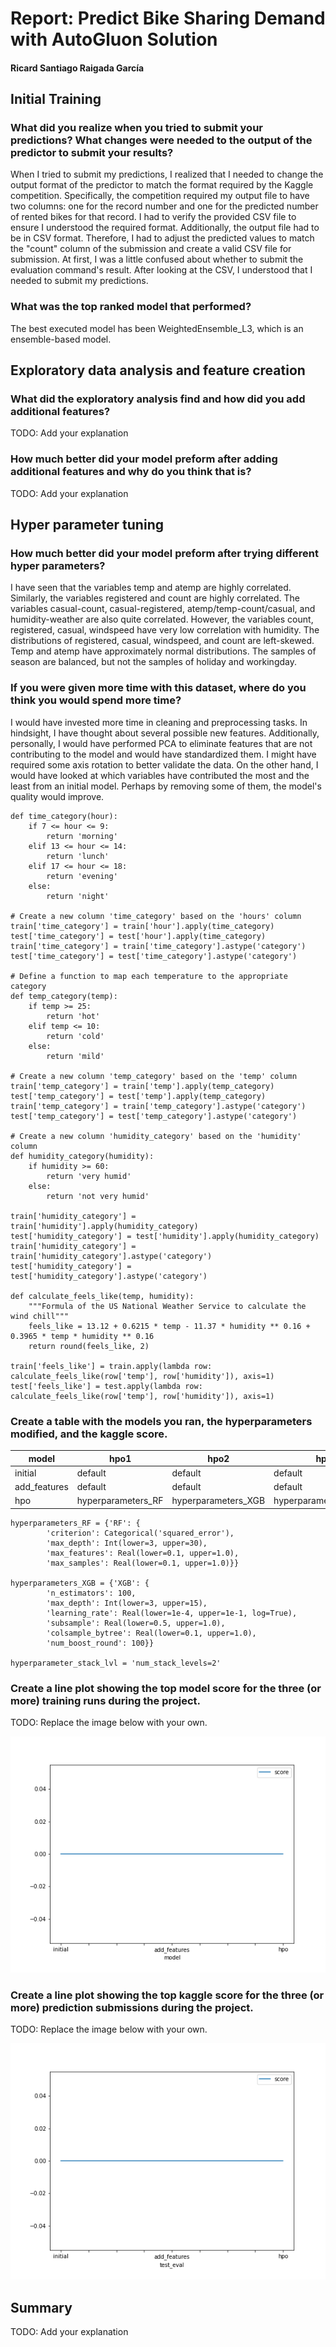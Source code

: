 # Report: Predict Bike Sharing Demand with AutoGluon Solution
#### Ricard Santiago Raigada García

## Initial Training
### What did you realize when you tried to submit your predictions? What changes were needed to the output of the predictor to submit your results?

When I tried to submit my predictions, I realized that I needed to change the output format of the predictor to match the format required by the Kaggle competition. Specifically, the competition required my output file to have two columns: one for the record number and one for the predicted number of rented bikes for that record. I had to verify the provided CSV file to ensure I understood the required format. Additionally, the output file had to be in CSV format. Therefore, I had to adjust the predicted values to match the "count" column of the submission and create a valid CSV file for submission. At first, I was a little confused about whether to submit the evaluation command's result. After looking at the CSV, I understood that I needed to submit my predictions.

### What was the top ranked model that performed?

The best executed model has been WeightedEnsemble_L3, which is an ensemble-based model.

## Exploratory data analysis and feature creation
### What did the exploratory analysis find and how did you add additional features?
TODO: Add your explanation

### How much better did your model preform after adding additional features and why do you think that is?
TODO: Add your explanation

## Hyper parameter tuning
### How much better did your model preform after trying different hyper parameters?

I have seen that the variables temp and atemp are highly correlated. Similarly, the variables registered and count are highly correlated. The variables casual-count, casual-registered, atemp/temp-count/casual, and humidity-weather are also quite correlated. However, the variables count, registered, casual, windspeed have very low correlation with humidity. The distributions of registered, casual, windspeed, and count are left-skewed. Temp and atemp have approximately normal distributions. The samples of season are balanced, but not the samples of holiday and workingday.

### If you were given more time with this dataset, where do you think you would spend more time?
I would have invested more time in cleaning and preprocessing tasks. In hindsight, I have thought about several possible new features. Additionally, personally, I would have performed PCA to eliminate features that are not contributing to the model and would have standardized them. I might have required some axis rotation to better validate the data. On the other hand, I would have looked at which variables have contributed the most and the least from an initial model. Perhaps by removing some of them, the model's quality would improve.


```{Python}
def time_category(hour):
    if 7 <= hour <= 9:
        return 'morning'
    elif 13 <= hour <= 14:
        return 'lunch'
    elif 17 <= hour <= 18:
        return 'evening'
    else:
        return 'night'

# Create a new column 'time_category' based on the 'hours' column
train['time_category'] = train['hour'].apply(time_category)
test['time_category'] = test['hour'].apply(time_category)
train['time_category'] = train['time_category'].astype('category')
test['time_category'] = test['time_category'].astype('category')

# Define a function to map each temperature to the appropriate category
def temp_category(temp):
    if temp >= 25:
        return 'hot'
    elif temp <= 10:
        return 'cold'
    else:
        return 'mild'

# Create a new column 'temp_category' based on the 'temp' column
train['temp_category'] = train['temp'].apply(temp_category)
test['temp_category'] = test['temp'].apply(temp_category)
train['temp_category'] = train['temp_category'].astype('category')
test['temp_category'] = test['temp_category'].astype('category')

# Create a new column 'humidity_category' based on the 'humidity' column
def humidity_category(humidity):
    if humidity >= 60:
        return 'very humid'
    else:
        return 'not very humid'

train['humidity_category'] = train['humidity'].apply(humidity_category)
test['humidity_category'] = test['humidity'].apply(humidity_category)
train['humidity_category'] = train['humidity_category'].astype('category')
test['humidity_category'] = test['humidity_category'].astype('category')

def calculate_feels_like(temp, humidity):
    """Formula of the US National Weather Service to calculate the wind chill"""
    feels_like = 13.12 + 0.6215 * temp - 11.37 * humidity ** 0.16 + 0.3965 * temp * humidity ** 0.16
    return round(feels_like, 2)

train['feels_like'] = train.apply(lambda row: calculate_feels_like(row['temp'], row['humidity']), axis=1)
test['feels_like'] = test.apply(lambda row: calculate_feels_like(row['temp'], row['humidity']), axis=1)
```

### Create a table with the models you ran, the hyperparameters modified, and the kaggle score.
|model|hpo1|hpo2|hpo3|score|
|--|--|--|--|--|
|initial|default|default|default|1.79047|
|add_features|default|default|default|0.67905|
|hpo|hyperparameters_RF|hyperparameters_XGB|hyperparameter_stack_lvl|0.46763|
        
```{Python}
hyperparameters_RF = {'RF': {
        'criterion': Categorical('squared_error'),
        'max_depth': Int(lower=3, upper=30),
        'max_features': Real(lower=0.1, upper=1.0),
        'max_samples': Real(lower=0.1, upper=1.0)}}

hyperparameters_XGB = {'XGB': {
        'n_estimators': 100,
        'max_depth': Int(lower=3, upper=15),
        'learning_rate': Real(lower=1e-4, upper=1e-1, log=True),
        'subsample': Real(lower=0.5, upper=1.0),
        'colsample_bytree': Real(lower=0.1, upper=1.0),
        'num_boost_round': 100}}
    
hyperparameter_stack_lvl = 'num_stack_levels=2'
```

### Create a line plot showing the top model score for the three (or more) training runs during the project.

TODO: Replace the image below with your own.

![model_train_score.png](img/model_train_score.png)

### Create a line plot showing the top kaggle score for the three (or more) prediction submissions during the project.

TODO: Replace the image below with your own.

![model_test_score.png](img/model_test_score.png)

## Summary
TODO: Add your explanation
